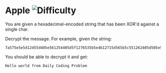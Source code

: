 # Apple ![Difficulty](https://img.shields.io/badge/-MEDIUM-yellow)
	
You are given a hexadecimal-encoded string that has been XOR'd against a single char.
	
Decrypt the message. For example, given the string:
	
```
7a575e5e5d12455d405e561254405d5f1276535b5e4b12715d565b5c551262405d505e575f
```
	
You should be able to decrypt it and get:
	
```
Hello world from Daily Coding Problem
```
	
